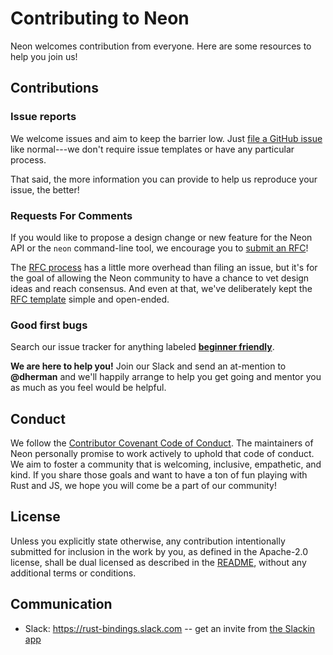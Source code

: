 # Contributing to Neon

Neon welcomes contribution from everyone. Here are some resources to help you join us!

## Contributions

### Issue reports

We welcome issues and aim to keep the barrier low. Just [file a GitHub issue](https://github.com/neon-bindings/neon/issues)
like normal---we don't require issue templates or have any particular process.

That said, the more information you can provide to help us reproduce your issue, the better!

### Requests For Comments

If you would like to propose a design change or new feature for the Neon API or the `neon` command-line tool,
we encourage you to [submit an RFC](https://github.com/neon-bindings/rfcs)!

The [RFC process](https://github.com/neon-bindings/rfcs#the-process) has a little more overhead than
filing an issue, but it's for the goal of allowing the Neon community to have a chance to vet
design ideas and reach consensus. And even at that, we've deliberately kept the [RFC template](https://github.com/neon-bindings/rfcs/blob/master/0000-template.md)
simple and open-ended.

### Good first bugs

Search our issue tracker for anything labeled **[beginner friendly](https://github.com/neon-bindings/neon/issues?q=is%3Aissue+is%3Aopen+label%3A%22beginner+friendly%22)**.

**We are here to help you!** Join our Slack and send an at-mention to **@dherman** and we'll happily arrange
to help you get going and mentor you as much as you feel would be helpful.

## Conduct

We follow the [Contributor Covenant Code of Conduct](https://www.contributor-covenant.org/version/1/4/code-of-conduct.html).
The maintainers of Neon personally promise to work actively to uphold that code of conduct.
We aim to foster a community that is welcoming, inclusive, empathetic, and kind.
If you share those goals and want to have a ton of fun playing with Rust and JS, we hope you will come be a part of our community!

## License

Unless you explicitly state otherwise, any contribution intentionally submitted for inclusion in the work by you, as defined in the Apache-2.0 license, shall be dual licensed as described in the [README](README.md), without any additional terms or conditions.

## Communication

* Slack: <https://rust-bindings.slack.com> -- get an invite from [the Slackin app](https://rust-bindings-slackin.herokuapp.com)
